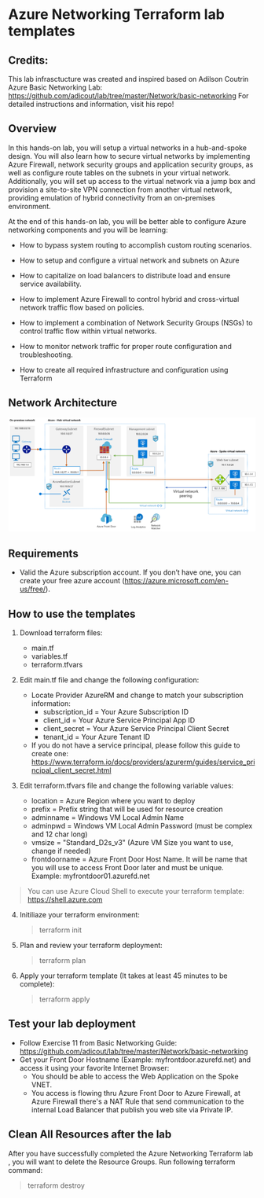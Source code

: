 # Azure Networking Terraform lab templates

## Credits:
This lab infrasctucture was created and inspired based on Adilson Coutrin Azure Basic Networking Lab:
https://github.com/adicout/lab/tree/master/Network/basic-networking
For detailed instructions and information, visit his repo!

## Overview

 In this hands-on lab, you will setup a virtual networks in a hub-and-spoke design. You will also learn how to secure virtual networks by implementing Azure Firewall, network security groups and application security groups, as well as configure route tables on the subnets in your virtual network. Additionally, you will set up access to the virtual network via a jump box and provision a site-to-site VPN connection from another virtual network, providing emulation of hybrid connectivity from an on-premises environment.

At the end of this hands-on lab, you will be better able to configure Azure networking components and you will be learning:

- How to bypass system routing to accomplish custom routing scenarios.

- How to setup and configure a virtual network and subnets on Azure

- How to capitalize on load balancers to distribute load and ensure service availability.

- How to implement Azure Firewall to control hybrid and cross-virtual network traffic flow based on policies.

- How to implement a combination of Network Security Groups (NSGs)  to control traffic flow within virtual networks.

- How to monitor network traffic for proper route configuration and troubleshooting.

- How to create all required infrastructure and configuration using Terraform

## Network Architecture

![Network Architecture](./images/basic_network.png)

## Requirements

- Valid the Azure subscription account. If you don’t have one, you can create your free azure account (https://azure.microsoft.com/en-us/free/).

## How to use the templates

1. Download terraform files:
   * main.tf
   * variables.tf
   * terraform.tfvars
   
2. Edit main.tf file and change the following configuration:
   * Locate Provider AzureRM and change to match your subscription information:
     * subscription_id = Your Azure Subscription ID
     * client_id       = Your Azure Service Principal App ID
     * client_secret   = Your Azure Service Principal Client Secret
     * tenant_id       = Your Azure Tenant ID
    * If you do not have a service principal, please follow this guide to create one:
    https://www.terraform.io/docs/providers/azurerm/guides/service_principal_client_secret.html
    
3. Edit terraform.tfvars file and change the following variable values:
   * location = Azure Region where you want to deploy
   * prefix = Prefix string that will be used for resource creation
   * adminname = Windows VM Local Admin Name
   * adminpwd = Windows VM Local Admin Password (must be complex and 12 char long)
   * vmsize = "Standard_D2s_v3" (Azure VM Size you want to use, change if needed)
   * frontdoorname = Azure Front Door Host Name. It will be name that you will use to access Front Door later and must be unique.  
     Example: myfrontdoor01.azurefd.net

> You can use Azure Cloud Shell to execute your terraform template: https://shell.azure.com 

4. Initiliaze your terraform environment:
   
   > terraform init
   
5. Plan and review your terraform deployment:
   
   > terraform plan
   
6. Apply your terraform template (It takes at least 45 minutes to be complete):

   > terraform apply

## Test your lab deployment

* Follow Exercise 11 from Basic Networking Guide: https://github.com/adicout/lab/tree/master/Network/basic-networking
* Get your Front Door Hostname (Example: myfrontdoor.azurefd.net) and access it using your favorite Internet Browser:
  * You should be able to access the Web Application on the Spoke VNET.
  * You access is flowing thru Azure Front Door to Azure Firewall, at Azure Firewall there's a NAT Rule that send communication to the internal Load Balancer that publish you web site via Private IP.

## Clean All Resources after the lab

After you have successfully completed the Azure Networking Terraform lab , you will want to delete the Resource Groups. Run following terraform command:

   > terraform destroy

